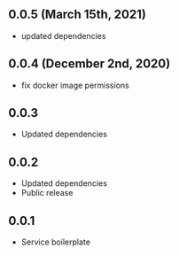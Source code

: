 ## 0.0.5 (March 15th, 2021)

- updated dependencies

## 0.0.4 (December 2nd, 2020)

- fix docker image permissions

## 0.0.3

- Updated dependencies

## 0.0.2

- Updated dependencies
- Public release

## 0.0.1

- Service boilerplate
